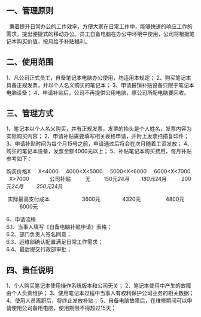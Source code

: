 
## 一、管理原则
  秉着提升日常办公的工作效率，方便大家在日常工作中，能够快速的响应工作的需求，提出便捷式的移动办公。员工自备电脑在办公中环境中使用，公司将根据笔记本购买价值，按月给予补贴福利。 


## 二、使用范围 
1、凡公司正式员工，自备笔记本电脑办公使用，均适用本规定； 
2、购买笔记本具备正规发票，并以个人名义购买的笔记本； 
3、申请报销补贴设备只限于笔记本电脑设备； 
4、申请补贴后，公司不再提供公用电脑，原公司所配电脑要回收。  

## 三、管理方式 
1、笔记本以个人名义购买，并有正规发票，发票的抬头是个人姓名，发票内容为实际购买内容； 
2、申请补贴需要填写相关表格申请，并附上发票扫描复印件； 
3、申请补贴时间为每个月15号之前，申请通过后将会在次月随着工资发放； 
4、购买的笔记本设备，发票金额4000元以上； 
5、补贴笔记本购买费用，每月补贴参考如下： 

购买价格X     X\<4000     4000\<X\<5000     5000\<X\<6000     6000\<X\<7000     X\>7000              
公司补贴          无         150元*24月        180元*24月          200元*24月         250元*24月 

 实际最高支付成本                      3600元               4320元                 4800元                6000元                           
  



6、申请流程  
6.1、当事人填写《自备电脑补贴申请》表格；   
6.2、部门负责人签名同意；   
6.3、运维部确认配置满足日常工作需求；   
6.4、最后提交行政部审批；   

## 四、责任说明 
1、个人购买笔记本使用操作系统版本和公司无关； 
2、笔记本使用中产生的故障由个人负责维护； 
3、使用笔记本过程中当事人有权利保护公司业务的相关数据； 
4、使用人员离职后，将终止发放补贴； 
5、自备电脑故障后，在维修期间可以申请使用公司备用电脑，使用期限不得超过15天； 











